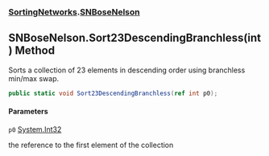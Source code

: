 ### [SortingNetworks](SortingNetworks.md 'SortingNetworks').[SNBoseNelson](SortingNetworks.SNBoseNelson.md 'SortingNetworks.SNBoseNelson')

## SNBoseNelson.Sort23DescendingBranchless(int) Method

Sorts a collection of 23 elements in descending order using branchless min/max swap.

```csharp
public static void Sort23DescendingBranchless(ref int p0);
```
#### Parameters

<a name='SortingNetworks.SNBoseNelson.Sort23DescendingBranchless(int).p0'></a>

`p0` [System.Int32](https://docs.microsoft.com/en-us/dotnet/api/System.Int32 'System.Int32')

the reference to the first element of the collection